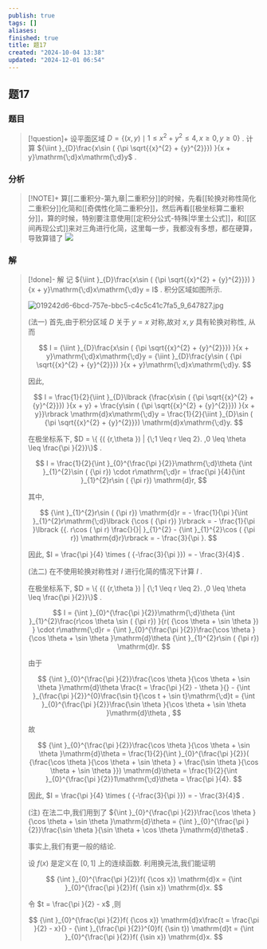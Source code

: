 ```yaml
---
publish: true
tags: []
aliases: 
finished: true
title: 题17
created: "2024-10-04 13:38"
updated: "2024-12-01 06:54"
---
```

## 题17
### 题目
> [!question]+
> 设平面区域 $D = \{  {( {x,y})  \mid  1 \leq  {x}^{2} + {y}^{2} \leq  4,x \geq  0,y \geq  0}\}$ . 计算 ${\iint }_{D}\frac{x\sin ( {\pi \sqrt{{x}^{2} + {y}^{2}}}) }{x + y}\mathrm{\;d}x\mathrm{\;d}y$ .
### 分析
> [!NOTE]+
> 算[[二重积分-第九章|二重积分]]的时候，先看[[轮换对称性简化二重积分]]化简和[[奇偶性化简二重积分]]，然后再看[[极坐标算二重积分]]，算的时候，特别要注意使用[[定积分公式-特殊|华里士公式]]，和[[区间再现公式]]来对三角进行化简，这里每一步，我都没有多想，都在硬算，导致算错了
> ![](https://img.hwenyi.live/202411211915886.webp)
### 解
> [!done]-
> 解 记 ${\iint }_{D}\frac{x\sin ( {\pi \sqrt{{x}^{2} + {y}^{2}}}) }{x + y}\mathrm{\;d}x\mathrm{\;d}y = I$ . 积分区域如图所示.
> 
> ![019242d6-6bcd-757e-bbc5-c4c5c41c7fa5_9_647827.jpg](https://img.hwenyi.live/202409302017918.webp)
> 
> (法一) 首先,由于积分区域 $D$ 关于 $y = x$ 对称,故对 $x, y$ 具有轮换对称性, 从而
> 
> $$
> I = {\iint }_{D}\frac{x\sin ( {\pi \sqrt{{x}^{2} + {y}^{2}}}) }{x + y}\mathrm{\;d}x\mathrm{\;d}y = {\iint }_{D}\frac{y\sin ( {\pi \sqrt{{x}^{2} + {y}^{2}}}) }{x + y}\mathrm{\;d}x\mathrm{\;d}y.
> $$
> 
> 因此,
> 
> $$
> I = \frac{1}{2}{\iint }_{D}\lbrack {\frac{x\sin ( {\pi \sqrt{{x}^{2} + {y}^{2}}}) }{x + y} + \frac{y\sin ( {\pi \sqrt{{x}^{2} + {y}^{2}}}) }{x + y}}\rbrack \mathrm{d}x\mathrm{\;d}y = \frac{1}{2}{\iint }_{D}\sin ( {\pi \sqrt{{x}^{2} + {y}^{2}}}) \mathrm{d}x\mathrm{\;d}y.
> $$
> 
> 在极坐标系下, $D = \{ {( {r,\theta }) | {\;1 \leq r \leq 2}. ,0 \leq \theta \leq \frac{\pi }{2}}\}$ .
> 
> $$
> I = \frac{1}{2}{\int }_{0}^{\frac{\pi }{2}}\mathrm{\;d}\theta {\int }_{1}^{2}\sin ( {\pi r}) \cdot r\mathrm{\;d}r = \frac{\pi }{4}{\int }_{1}^{2}r\sin ( {\pi r}) \mathrm{d}r,
> $$
> 
> 其中,
> 
> $$
> {\int }_{1}^{2}r\sin ( {\pi r}) \mathrm{d}r = - \frac{1}{\pi }{\int }_{1}^{2}r\mathrm{\;d}\lbrack {\cos ( {\pi r}) }\rbrack = - \frac{1}{\pi }\lbrack {{. r\cos ( \pi r) \frac{}{}| }_{1}^{2} - {\int }_{1}^{2}\cos ( {\pi r}) \mathrm{d}r}\rbrack = - \frac{3}{\pi }.
> $$
> 
> 因此, $I = \frac{\pi }{4} \times ( {-\frac{3}{\pi }}) = - \frac{3}{4}$ .
> 
> (法二) 在不使用轮换对称性对 $I$ 进行化简的情况下计算 $I$ .
> 
> 在极坐标系下, $D = \{ {( {r,\theta }) | {\;1 \leq r \leq 2}. ,0 \leq \theta \leq \frac{\pi }{2}}\}$ .
> 
> $$
> I = {\int }_{0}^{\frac{\pi }{2}}\mathrm{\;d}\theta {\int }_{1}^{2}\frac{r\cos \theta \sin ( {\pi r}) }{r( {\cos \theta + \sin \theta }) } \cdot r\mathrm{\;d}r = {\int }_{0}^{\frac{\pi }{2}}\frac{\cos \theta }{\cos \theta + \sin \theta }\mathrm{d}\theta {\int }_{1}^{2}r\sin ( {\pi r}) \mathrm{d}r.
> $$
> 
> 由于
> 
> $$
> {\int }_{0}^{\frac{\pi }{2}}\frac{\cos \theta }{\cos \theta + \sin \theta }\mathrm{d}\theta \frac{t = \frac{\pi }{2} - \theta }{} - {\int }_{\frac{\pi }{2}}^{0}\frac{\sin t}{\cos t + \sin t}\mathrm{\;d}t = {\int }_{0}^{\frac{\pi }{2}}\frac{\sin \theta }{\cos \theta + \sin \theta }\mathrm{d}\theta ,
> $$
> 
> 故
> 
> $$
> {\int }_{0}^{\frac{\pi }{2}}\frac{\cos \theta }{\cos \theta + \sin \theta }\mathrm{d}\theta = \frac{1}{2}{\int }_{0}^{\frac{\pi }{2}}( {\frac{\cos \theta }{\cos \theta + \sin \theta } + \frac{\sin \theta }{\cos \theta + \sin \theta }}) \mathrm{d}\theta = \frac{1}{2}{\int }_{0}^{\frac{\pi }{2}}1\mathrm{\;d}\theta = \frac{\pi }{4}.
> $$
> 
> 因此, $I = \frac{\pi }{4} \times ( {-\frac{3}{\pi }}) = - \frac{3}{4}$ .
> 
> (注) 在法二中,我们用到了 ${\int }_{0}^{\frac{\pi }{2}}\frac{\cos \theta }{\cos \theta + \sin \theta }\mathrm{d}\theta = {\int }_{0}^{\frac{\pi }{2}}\frac{\sin \theta }{\sin \theta + \cos \theta }\mathrm{d}\theta$ .
> 
> 事实上,我们有更一般的结论.
> 
> 设 $f( x)$ 是定义在 $\lbrack {0,1}\rbrack$ 上的连续函数. 利用换元法,我们能证明
> 
> $$
> {\int }_{0}^{\frac{\pi }{2}}f( {\cos x}) \mathrm{d}x = {\int }_{0}^{\frac{\pi }{2}}f( {\sin x}) \mathrm{d}x.
> $$
> 
> 令 $t = \frac{\pi }{2} - x$ ,则
> 
> $$
> {\int }_{0}^{\frac{\pi }{2}}f( {\cos x}) \mathrm{d}x\frac{t = \frac{\pi }{2} - x}{} - {\int }_{\frac{\pi }{2}}^{0}f( {\sin t}) \mathrm{d}t = {\int }_{0}^{\frac{\pi }{2}}f( {\sin x}) \mathrm{d}x.
> $$